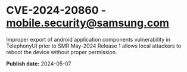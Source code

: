 # CVE-2024-20860 - mobile.security@samsung.com

Improper export of android application components vulnerability in TelephonyUI prior to SMR May-2024 Release 1 allows local attackers to reboot the device without proper permission.

**Publish date:** 2024-05-07
